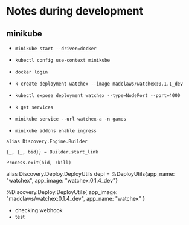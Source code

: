 # Notes during development

## minikube

- `minikube start --driver=docker`
- `kubectl config use-context minikube`
- `docker login`
- `k create deployment watchex --image madclaws/watchex:0.1.1_dev`


- `kubectl expose deployment watchex --type=NodePort --port=4000`
- `k get services`

- `minikube service --url watchex-a -n games`

- `minikube addons enable ingress `

```
alias Discovery.Engine.Builder

{_, {_, bid}} = Builder.start_link

Process.exit(bid, :kill)
```

alias Discovery.Deploy.DeployUtils
depl = %DeployUtils{app_name: "watchex", app_image: "watchex:0.1.4_dev"}

%Discovery.Deploy.DeployUtils{
  app_image: "madclaws/watchex:0.1.4_dev",
  app_name: "watchex"
} 

- checking webhook
- test